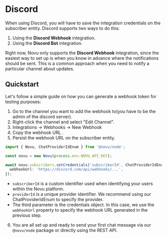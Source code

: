 # Discord

When using Discord, you will have to save the integration credentials on the subscriber entity. Discord supports two ways to do this:

1. Using the **Discord Webhook** integration.
2. Using the **Discord Bot** integration.

Right now, Novu only supports the **Discord Webhook** integration, since the easiest way to set up is when you know in advance where the notifications should be sent. This is a common approach when you need to notify a particular channel about updates.

## Quickstart

Let's follow a simple guide on how you can generate a webhook token for testing purposes:

1. Go to the channel you want to add the webhook to(you have to be the admin of the discord server).
2. Right-click the channel and select "Edit Channel".
3. Integrations -> Webhooks -> New Webhook
4. Copy the webhook URL .
5. Persist the webhook URL on the subscriber entity.

```typescript
import { Novu, ChatProviderIdEnum } from '@novu/node';

const novu = new Novu(process.env.NOVU_API_KEY);

await novu.subscribers.setCredentials('subscriberId', ChatProviderIdEnum.Discord, {
  webhookUrl: 'https://discord.com/api/webhooks/...',
});
```

- `subscriberId` is a custom identifier used when identifying your users within the Novu platform.
- `providerId` is a unique provider identifier. We recommend using our ChatProviderIdEnum to specify the provider.
- The third parameter is the credentials object. In this case, we use the `webhookUrl` property to specify the webhook URL generated in the previous step.

<!-- markdownlint-disable MD029 -->

6. You are all set up and ready to send your first chat message via our `@novu/node` package or directly using the REST API.
<!-- markdownlint-enable MD029 -->

